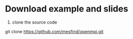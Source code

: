 # Download  example and slides

1. clone the source code


git clone 	https://github.com/mesfind/openmpi.git



